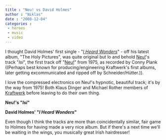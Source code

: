 ```yaml
---
title : "Neu! vs David Holmes"
author : "Niklas"
date : "2008-12-04"
categories : 
 - heroes
 - music
 - video
---
```


I thought David Holmes' first single - "_[I Heard Wonders](https://niklasblog.com/?p=1671)_" - off his latest album, "The Holy Pictures", was quite original but lo and behold [Neu!](http://en.wikipedia.org/wiki/Neu!)'s track "_Isi_", the first track off "[Neu!](http://www.allmusic.com/cg/amg.dll?p=amg&sql=10:9tarqj4bojaa)" from 1975, as recorded by Conny Plank ((Perhaps best known for producing/engineering Kraftwerk's first albums, later getting excommunicated and ripped off by Schneider/Hütter.)).

I love the compressed electronics on Neu!'s hypnotic, beautiful track; it's by the way from 1975! Both Klaus Dinger and Michael Rother members of [Kraftwerk](http://en.wikipedia.org/wiki/Kraftwerk) before leaving to do their own thing.

**Neu!'s "_Isi_"**

  

**David Holmes' "_I Heard Wonders_"**

Even though I think the tracks are more than coincidentally similar, fair game to Holmes for having made a very nice album. But if there's a next time we'll be waiting in the wings, you musically great Irish hairdresser!
